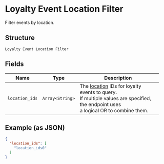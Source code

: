 
# Loyalty Event Location Filter

Filter events by location.

## Structure

`Loyalty Event Location Filter`

## Fields

| Name | Type | Description |
|  --- | --- | --- |
| `location_ids` | `Array<String>` | The [location](#type-Location) IDs for loyalty events to query.<br>If multiple values are specified, the endpoint uses<br>a logical OR to combine them. |

## Example (as JSON)

```json
{
  "location_ids": [
    "location_ids0"
  ]
}
```

